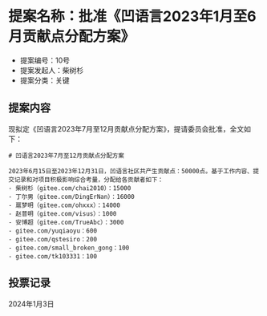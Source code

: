 # 提案名称：批准《凹语言2023年1月至6月贡献点分配方案》

- 提案编号：10号
- 提案发起人：柴树杉
- 提案分类：关键

## 提案内容

现拟定《凹语言2023年7月至12月贡献点分配方案》，提请委员会批准，全文如下：

```
# 凹语言2023年7月至12月贡献点分配方案

2023年6月15日至2023年12月31日，凹语言社区共产生贡献点：50000点。基于工作内容、提交记录和对项目积极影响综合考量，分配给各贡献者如下：
- 柴树杉（gitee.com/chai2010）：15000
- 丁尔男（gitee.com/DingErNan）：16000
- 扈梦明（gitee.com/ohxxx）：14000
- 赵普明（gitee.com/visus）：1000
- 安博超（gitee.com/TrueAbc）：3000
- gitee.com/yuqiaoyu：600
- gitee.com/qstesiro：200
- gitee.com/small_broken_gong：100
- gitee.com/tk103331：100
```

## 投票记录

2024年1月3日

